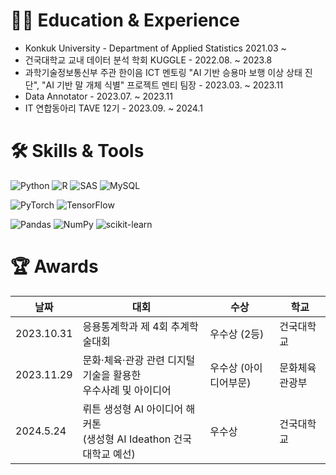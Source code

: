 
# 🏃‍♂️ Education & Experience
* Konkuk University - Department of Applied Statistics 2021.03 ~ 
* 건국대학교 교내 데이터 분석 학회 KUGGLE -  2022.08. ~ 2023.8
* 과학기술정보통신부 주관 한이음 ICT 멘토링 "AI 기반 승용마 보행 이상 상태 진단", "AI 기반 말 개체 식별" 프로젝트 멘티 팀장 - 2023.03. ~ 2023.11
* Data Annotator -  2023.07. ~ 2023.11
* IT 연합동아리 TAVE 12기 - 2023.09. ~ 2024.1

# 🛠 Skills & Tools
![Python](https://img.shields.io/badge/python-3670A0?style=for-the-badge&logo=python&logoColor=ffdd54)
![R](https://img.shields.io/badge/r-%23276DC3.svg?style=for-the-badge&logo=r&logoColor=white)
![SAS](https://img.shields.io/badge/SAS-%23000080.svg?style=for-the-badge&logo=SAS&logoColor=white)
![MySQL](https://img.shields.io/badge/mysql-4479A1.svg?style=for-the-badge&logo=mysql&logoColor=white)

![PyTorch](https://img.shields.io/badge/PyTorch-%23EE4C2C.svg?style=for-the-badge&logo=PyTorch&logoColor=white)
![TensorFlow](https://img.shields.io/badge/TensorFlow-%23FF6F00.svg?style=for-the-badge&logo=TensorFlow&logoColor=white)

![Pandas](https://img.shields.io/badge/pandas-%23150458.svg?style=for-the-badge&logo=pandas&logoColor=white)
![NumPy](https://img.shields.io/badge/numpy-%23013243.svg?style=for-the-badge&logo=numpy&logoColor=white)
![scikit-learn](https://img.shields.io/badge/scikit--learn-%23F7931E.svg?style=for-the-badge&logo=scikit-learn&logoColor=white)



# 🏆 Awards
| 날짜       | 대회                            | 수상             | 학교         |
|------------|--------------------------------|-----------------|--------------|
| 2023.10.31 | 응용통계학과 제 4회 추계학술대회 | 우수상 (2등)      | 건국대학교   |
| 2023.11.29 |문화·체육·관광 관련 디지털 기술을 활용한 <br> 우수사례 및 아이디어| 우수상 (아이디어부문) | 문화체육관광부 |
| 2024.5.24 | 뤼튼 생성형 AI 아이디어 해커톤 <br>(생성형 AI Ideathon 건국대학교 예선) | 우수상 | 건국대학교   |








